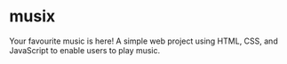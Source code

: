 # musix
Your favourite music is here!
A simple web project using HTML, CSS, and JavaScript to enable users to play music.
